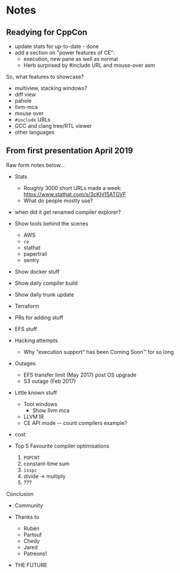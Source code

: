 # Notes

## Readying for CppCon

* update stats for up-to-date - done
* add a section on "power features of CE":
  * execution, new pane as well as normal
  * Herb surprised by #include URL and mouse-over asm

So, what features to showcase?
* multiview, stacking windows?
* diff view
* pahole
* llvm-mca
* mouse over
* `#include` URLs
* GCC and clang tree/RTL viewer
* other languages

## From first presentation April 2019

Raw form notes below...

* Stats
  * Roughly 3000 short URLs made a week: https://www.stathat.com/s/3cKhl15ATGVF
  * What do people mostly use?
* when did it get renamed compiler explorer?
* Show tools behind the scenes
  * AWS
  * `ce`
  * stathat
  * papertrail
  * sentry
* Show docker stuff
* Show daily compiler build
* Show daily trunk update
* Terraform
* PRs for adding stuff
* EFS stuff
* Hacking attempts
  * Why "execution support" has been Coming Soon™ for so long
* Outages
  * EFS transfer limit (May 2017) post OS upgrade
  * S3 outage (Feb 2017)
* Little known stuff
  * Tool windows
    * Show llvm mca
  * LLVM IR
  * CE API mode -- count compilers example?
* cost

* Top 5 Favourite compiler optimisations
  1. `POPCNT`
  2. constant-time sum
  3. `isspc`
  4. divide -> multiply
  5. ???
  
Conclusion
* Community
* Thanks to
  * Rubén
  * Partouf
  * Chedy
  * Jared
  * Patreons!

* THE FUTURE
